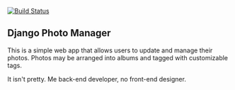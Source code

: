 [![Build Status](https://travis-ci.org/geekofalltrades/django-photo-manager.png?branch=master)](https://travis-ci.org/geekofalltrades/django-photo-manager)

Django Photo Manager
------
This is a simple web app that allows users to update and manage their
photos. Photos may be arranged into albums and tagged with customizable
tags.

It isn't pretty. Me back-end developer, no front-end designer.